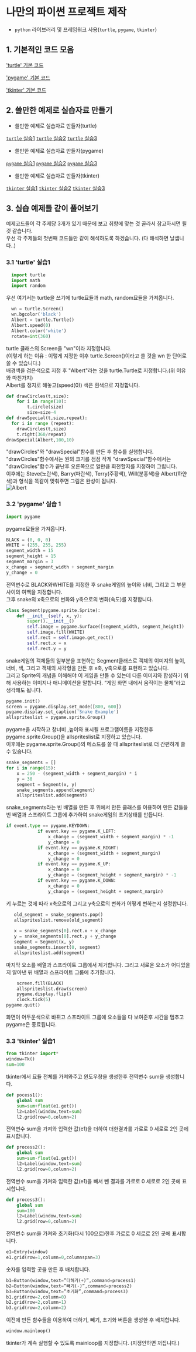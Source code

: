 # 나만의 파이썬 프로젝트 제작 
+ `python` 라이브러리 및 프레임워크 사용(`turtle`, `pygame`, `tkinter`)
## 1. 기본적인 코드 모음
['turtle' 기본 코드](https://python.flowdas.com/library/turtle.html)

['pygame' 기본 코드](https://python101.readthedocs.io/pl/latest/_downloads/pygame192.pdf)

['tkinter' 기본 코드](https://www.tutorialspoint.com/python/python_gui_programming.htm)

## 2. 쓸만한 예제로 실습자료 만들기
  - 쓸만한 예제로 실습자료 만들자(turtle)
  
  [`turtle` 실습1](https://trinket.io/python/efc940a414)
  [`turtle` 실습2](https://trinket.io/python/88dd6c94d1)
  [`turtle` 실습3](https://trinket.io/python/64577872dd)
  - 쓸만한 예제로 실습자료 만들자(pygame)
  
  [`pygame` 실습1](http://programarcadegames.com/python_examples/f.php?file=snake.py)
  [`pygame` 실습2](http://programarcadegames.com/python_examples/show_file.php?file=move_sprite_keyboard_smooth.py)
  [`pygame` 실습3](http://programarcadegames.com/python_examples/show_file.php?file=bullets.py)
  - 쓸만한 예제로 실습자료 만들자(tkinter) 
  
  [`tkinter` 실습1](https://www.crocus.co.kr/1520)
  [`tkinter` 실습2](https://www.tutorialsteacher.com/python/create-ui-using-tkinter-in-python)
  [`tkinter` 실습3](https://printed.tistory.com/10)

## 3. 실습 예제들 같이 풀어보기
예제코드들이 각 주제당 3개가 있기 때문에 보고 취향에 맞는 것 골라서 참고하시면 될 것 같습니다. <br>우선 각 주제들의 첫번째 코드들만 같이 해석하도록 하겠습니다. (다 해석하면 날샙니다..)

### 3.1 'turtle' 실습1
 ```python
   import turtle
   import math
   import random

```
우선 여기서는 turtle을 쓰기에 turtle묘듈과 math, random묘듈을 가져옵니다. 
```python
  wn = turtle.Screen()
  wn.bgcolor('black')
  Albert = turtle.Turtle()
  Albert.speed(0)
  Albert.color('white')
  rotate=int(360)
```
turtle 클래스의 Screen을 "wn"이라 지정합니다.<br>(이렇게 하는 이유 : 이렇게 지정한 이후 turtle.Screen()이라고 쓸 것을 wn 한 단어로 쓸 수 있습니다.)<br>
배경색을 검은색으로 지정 후 "Albert"라는 것을 turtle.Turtle로 지정합니다.(위 이유와 마친가지)<br>
Albert를 정지로 해놓고(speed(0)) 색은 흰색으로 지정합니다.
```python
def drawCircles(t,size):
    for i in range(10):
        t.circle(size)
        size=size-4
def drawSpecial(t,size,repeat):
  for i in range (repeat):
    drawCircles(t,size)
    t.right(360/repeat)
drawSpecial(Albert,100,10)

```
"drawCircles"와 "drawSpecial"함수를 만든 후 함수를 실행합니다.<br> 
"drawCircles"함수에서는 원의 크기를 점점 작게 "drawSpecial"함수에서는 "drawCircles"함수가 끝난후 오른쪽으로 얼만큼 회전할지를 지정하여 그립니다.<br>
이후에는 Steve(노란색), Barry(파란색), Terry(주황색), Will(분홍색)을 Albert(하얀색)과 형식을 똑같이 맞춰주면 그림은 완성이 됩니다.<br>
![Albert](turtle1_Albert.jpg)






### 3.2 'pygame' 실습 1
```python
import pygame

```
pygame묘듈을 가져옵니다.
```python
BLACK = (0, 0, 0)
WHITE = (255, 255, 255)
segment_width = 15
segment_height = 15
segment_margin = 3
x_change = segment_width + segment_margin
y_change = 0

```
전역변수로 BLACK와WHITE를 지정한 후 snake게임의 높이와 너비, 그리고 그 부분 사이의 여백을 지정합니다. <br>그후 snake의 x축으로의 변화와 y축으로의 변화(속도)를 지정합니다.
```python
class Segment(pygame.sprite.Sprite):
    def __init__(self, x, y):
        super().__init__()
        self.image = pygame.Surface([segment_width, segment_height])
        self.image.fill(WHITE)
        self.rect = self.image.get_rect()
        self.rect.x = x
        self.rect.y = y

```
snake게임의 객체들의 일부분을 표현하는 Segment클래스로 객체의 이미지의 높이, 너비, 색, 그리고 객체의 사각형을 만든 후 x축, y축으로를 표현하고 있습니다.<br>
그리고 Sprite의 개념을 이해해야 이 게임을 만들 수 있는데 다른 이미지와 합성하기 위해 사용하는 이미지나 애니메이션을 말합니다. “게임 화면 내에서 움직이는 물체”라고 생각해도 됩니다.
```python
pygame.init()
screen = pygame.display.set_mode([800, 600])
pygame.display.set_caption('Snake Example')
allspriteslist = pygame.sprite.Group() 

```
pygame을 시작하고 창너비 ,높이와 표시될 프로그램이름을 지정한후 pygame.sprite.Group()을 allspriteslist로 지정하고 있습니다.<br> 이후에는 pygame.sprite.Group()의 메소드를 쓸 때 allspriteslist로 더 간편하게 쓸 수 있습니다.
```python
snake_segments = []
for i in range(15):
    x = 250 - (segment_width + segment_margin) * i
    y = 30
    segment = Segment(x, y)
    snake_segments.append(segment)
    allspriteslist.add(segment)

```
 snake_segments라는 빈 배열을 만든 후 위에서 만든 클래스를 이용하여 만든 값들을 빈 배열과 스프라이트 그룹에 추가하여 snake게임의 초기상태를 만듭니다.
```python
if event.type == pygame.KEYDOWN:
            if event.key == pygame.K_LEFT:
                x_change = (segment_width + segment_margin) * -1
                y_change = 0
            if event.key == pygame.K_RIGHT:
                x_change = (segment_width + segment_margin)
                y_change = 0
            if event.key == pygame.K_UP:
                x_change = 0
                y_change = (segment_height + segment_margin) * -1
            if event.key == pygame.K_DOWN:
                x_change = 0
                y_change = (segment_height + segment_margin)


```
키 누르는 것에 따라 x축으로의 그리고 y축으로의 변화가 어떻게 변하는지 설정합니다.
```python
   old_segment = snake_segments.pop()
   allspriteslist.remove(old_segment)
 
   x = snake_segments[0].rect.x + x_change
   y = snake_segments[0].rect.y + y_change
   segment = Segment(x, y)
   snake_segments.insert(0, segment)
   allspriteslist.add(segment)

```
 마지막 요소를 배열과 스프라이트 그룹에서 제거합니다. 그리고 새로운 요소가 어디있을지 알아낸 뒤 배열과 스프라이트 그룹에 추가합니다.
```python
    screen.fill(BLACK)
    allspriteslist.draw(screen)
    pygame.display.flip()
    clock.tick(5)
pygame.quit()

```
화면이 어두운색으로 바뀌고 스프라이트 그룹에 요소들을 다 보여준후 시간을 멈추고 pygame은 종료됩니다.
### 3.3 'tkinter' 실습1
```python
from tkinter import*
window=Tk()
sum=100

```
tkinter에서 묘듈 전체를 가져와주고 윈도우창을 생성한후 전역변수 sum을 생성합니다.
```python
def pocess1():
	global sum
	sum=sum+float(e1.get())
	l2=Label(window,text=sum)
	l2.grid(row=0,column=2)


```
전역변수 sum을 가져와 입력한 값(e1)을 더하여 더한결과를 가로로 0 세로로 2인 곳에 표시합니다.
```python
def process2():
	global sum
	sum=sum-float(e1.get())
	l2=Label(window,text=sum)
	l2.grid(row=0,column=2)

```
전역변수 sum을 가져와 입력한 값(e1)을 빼서 뺀 결과를 가로로 0 세로로 2인 곳에 표시합니다.
```python
def process3():
	global sum
	sum=100
	l2=Label(window,text=sum)
	l2.grid(row=0,column=2)

```
전역변수 sum을 가져와 초기화(다시 100으로)한후 가로로 0 세로로 2인 곳에 표시합니다.
```python
e1=Entry(window)
e1.grid(row=1,column=0,columnspan=3)


```
숫자를 입력할 곳을 만든 후 배치합니다.
```python
b1=Button(window,text=”더하기(+)”,command=process1)
b2=Button(window,text=”빼기(-)”,command=process2)
b3=Button(window,text=”초기화”,command=process3)
b1.grid(row=2,column=0)
b2.grid(row=2,column=1)
b3.grid(row=2,column=2)

```
이전에 만든 함수들을 이용하여 더하기, 빼기, 초기화 버튼을 생성한 후 배치합니다.
```python
window.mainloop()
```
tkinter가 계속 실행할 수 있도록 mainloop를 지정합니다. (지정안하면 꺼집니다.)

